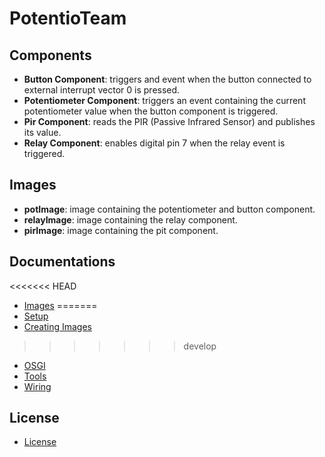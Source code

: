 PotentioTeam
============

## Components

 - **Button Component**: triggers and event when the button connected to external interrupt vector 0 is pressed.
 - **Potentiometer Component**: triggers an event containing the current potentiometer value when the button component is triggered.
 - **Pir Component**: reads the PIR (Passive Infrared Sensor) and publishes its value.
 - **Relay Component**: enables digital pin 7 when the relay event is triggered.

## Images

 - **potImage**: image containing the potentiometer and button component.
 - **relayImage**: image containing the relay component.
 - **pirImage**: image containing the pit component.

## Documentations

<<<<<<< HEAD
 - [Images](Docs/image.md)
=======
 - [Setup](Docs/setup.md)
 - [Creating Images](Docs/image.md)
>>>>>>> develop
 - [OSGI](Docs/osgi.md)
 - [Tools](Docs/tools.d)
 - [Wiring](Docs/wiring.md)

## License

 - [License](LICENSE)
